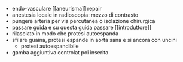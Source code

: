 - endo-vasculare [[aneurisma]] repair
- anestesia locale in radioscopia: mezzo di contrasto
- pungere arteria per via percutanea o isolazione chirurgica
- passare guida e su questa guida passare [[introduttore]]
- rilasciato in modo che protesi autoespanda
- sfilare guaina, protesi espande in aorta sana e si ancora con uncini
	- protesi autoespandibile
- gamba aggiuntiva controlat poi inserita